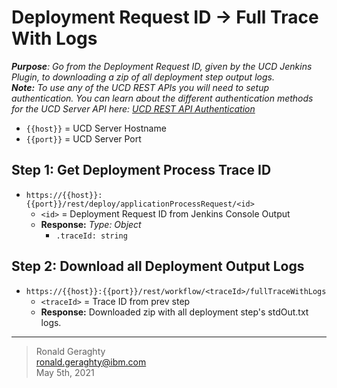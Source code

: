 # Deployment Request ID -> Full Trace With Logs
***Purpose**: Go from the Deployment Request ID, given by the UCD Jenkins Plugin, to downloading a zip of all deployment step output logs.*<br/>
***Note:** To use any of the UCD REST APIs you will need to setup authentication. You can learn about the different authentication methods for the UCD Server API here: [UCD REST API Authentication](https://www.ibm.com/docs/en/urbancode-deploy/7.1.2?topic=reference-authenticating-rest-commands)*

- `{{host}}` = UCD Server Hostname
- `{{port}}` = UCD Server Port

## Step 1: Get Deployment Process Trace ID 
- ```https://{{host}}:{{port}}/rest/deploy/applicationProcessRequest/<id>```
  - `<id>` = Deployment Request ID from Jenkins Console Output
  - **Response:** *Type: Object*
    - `.traceId: string`

## Step 2: Download all Deployment Output Logs
- ```https://{{host}}:{{port}}/rest/workflow/<traceId>/fullTraceWithLogs```
  - `<traceId>` = Trace ID from prev step
  - **Response:** Downloaded zip with all deployment step's stdOut.txt logs. 

---

> Ronald Geraghty<br/>
> ronald.geraghty@ibm.com<br/>
> May 5th, 2021